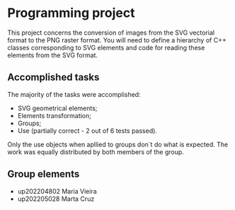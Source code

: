 # Programming project

This project concerns the conversion of images from the SVG vectorial format to the PNG raster format. You will need to define a hierarchy of C++ classes corresponding to SVG elements and code for reading these elements from the SVG format.

## Accomplished tasks

The majority of the tasks were accomplished:
- SVG geometrical elements;
- Elements transformation;
- Groups;
- Use (partially correct - 2 out of 6 tests passed).

Only the use objects when apllied to groups don´t do what is expected.
The work was equally distributed by both members of the group.

## Group elements

- up202204802 Maria Vieira
- up202205028 Marta Cruz
